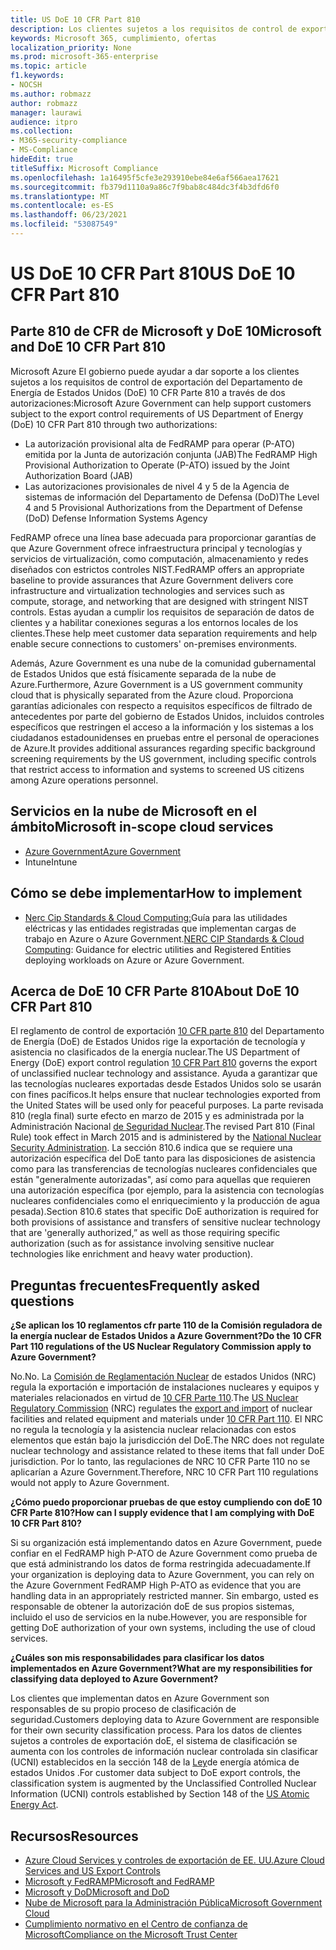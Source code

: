 ```yaml
---
title: US DoE 10 CFR Part 810
description: Los clientes sujetos a los requisitos de control de exportación de us DoE 10 CFR Parte 810 pueden usar Azure Government.
keywords: Microsoft 365, cumplimiento, ofertas
localization_priority: None
ms.prod: microsoft-365-enterprise
ms.topic: article
f1.keywords:
- NOCSH
ms.author: robmazz
author: robmazz
manager: laurawi
audience: itpro
ms.collection:
- M365-security-compliance
- MS-Compliance
hideEdit: true
titleSuffix: Microsoft Compliance
ms.openlocfilehash: 1a16495f5cfe3e293910ebe84e6af566aea17621
ms.sourcegitcommit: fb379d1110a9a86c7f9bab8c484dc3f4b3dfd6f0
ms.translationtype: MT
ms.contentlocale: es-ES
ms.lasthandoff: 06/23/2021
ms.locfileid: "53087549"
---
```

# <a name="us-doe-10-cfr-part-810"></a><span data-ttu-id="4bf90-104">US DoE 10 CFR Part 810</span><span class="sxs-lookup"><span data-stu-id="4bf90-104">US DoE 10 CFR Part 810</span></span>

## <a name="microsoft-and-doe-10-cfr-part-810"></a><span data-ttu-id="4bf90-105">Parte 810 de CFR de Microsoft y DoE 10</span><span class="sxs-lookup"><span data-stu-id="4bf90-105">Microsoft and DoE 10 CFR Part 810</span></span>

<span data-ttu-id="4bf90-106">Microsoft Azure El gobierno puede ayudar a dar soporte a los clientes sujetos a los requisitos de control de exportación del Departamento de Energía de Estados Unidos (DoE) 10 CFR Parte 810 a través de dos autorizaciones:</span><span class="sxs-lookup"><span data-stu-id="4bf90-106">Microsoft Azure Government can help support customers subject to the export control requirements of US Department of Energy (DoE) 10 CFR Part 810 through two authorizations:</span></span>

- <span data-ttu-id="4bf90-107">La autorización provisional alta de FedRAMP para operar (P-ATO) emitida por la Junta de autorización conjunta (JAB)</span><span class="sxs-lookup"><span data-stu-id="4bf90-107">The FedRAMP High Provisional Authorization to Operate (P-ATO) issued by the Joint Authorization Board (JAB)</span></span>
- <span data-ttu-id="4bf90-108">Las autorizaciones provisionales de nivel 4 y 5 de la Agencia de sistemas de información del Departamento de Defensa (DoD)</span><span class="sxs-lookup"><span data-stu-id="4bf90-108">The Level 4 and 5 Provisional Authorizations from the Department of Defense (DoD) Defense Information Systems Agency</span></span>

<span data-ttu-id="4bf90-109">FedRAMP ofrece una línea base adecuada para proporcionar garantías de que Azure Government ofrece infraestructura principal y tecnologías y servicios de virtualización, como computación, almacenamiento y redes diseñados con estrictos controles NIST.</span><span class="sxs-lookup"><span data-stu-id="4bf90-109">FedRAMP offers an appropriate baseline to provide assurances that Azure Government delivers core infrastructure and virtualization technologies and services such as compute, storage, and networking that are designed with stringent NIST controls.</span></span> <span data-ttu-id="4bf90-110">Estas ayudan a cumplir los requisitos de separación de datos de clientes y a habilitar conexiones seguras a los entornos locales de los clientes.</span><span class="sxs-lookup"><span data-stu-id="4bf90-110">These help meet customer data separation requirements and help enable secure connections to customers' on-premises environments.</span></span>

<span data-ttu-id="4bf90-111">Además, Azure Government es una nube de la comunidad gubernamental de Estados Unidos que está físicamente separada de la nube de Azure.</span><span class="sxs-lookup"><span data-stu-id="4bf90-111">Furthermore, Azure Government is a US government community cloud that is physically separated from the Azure cloud.</span></span> <span data-ttu-id="4bf90-112">Proporciona garantías adicionales con respecto a requisitos específicos de filtrado de antecedentes por parte del gobierno de Estados Unidos, incluidos controles específicos que restringen el acceso a la información y los sistemas a los ciudadanos estadounidenses en pruebas entre el personal de operaciones de Azure.</span><span class="sxs-lookup"><span data-stu-id="4bf90-112">It provides additional assurances regarding specific background screening requirements by the US government, including specific controls that restrict access to information and systems to screened US citizens among Azure operations personnel.</span></span>

## <a name="microsoft-in-scope-cloud-services"></a><span data-ttu-id="4bf90-113">Servicios en la nube de Microsoft en el ámbito</span><span class="sxs-lookup"><span data-stu-id="4bf90-113">Microsoft in-scope cloud services</span></span>

- [<span data-ttu-id="4bf90-114">Azure Government</span><span class="sxs-lookup"><span data-stu-id="4bf90-114">Azure Government</span></span>](https://aka.ms/AzureCompliance)
- <span data-ttu-id="4bf90-115">Intune</span><span class="sxs-lookup"><span data-stu-id="4bf90-115">Intune</span></span>

## <a name="how-to-implement"></a><span data-ttu-id="4bf90-116">Cómo se debe implementar</span><span class="sxs-lookup"><span data-stu-id="4bf90-116">How to implement</span></span>

- <span data-ttu-id="4bf90-117">[Nerc Cip Standards & Cloud Computing:](https://aka.ms/AzureNERC)Guía para las utilidades eléctricas y las entidades registradas que implementan cargas de trabajo en Azure o Azure Government.</span><span class="sxs-lookup"><span data-stu-id="4bf90-117">[NERC CIP Standards & Cloud Computing](https://aka.ms/AzureNERC): Guidance for electric utilities and Registered Entities deploying workloads on Azure or Azure Government.</span></span>

## <a name="about-doe-10-cfr-part-810"></a><span data-ttu-id="4bf90-118">Acerca de DoE 10 CFR Parte 810</span><span class="sxs-lookup"><span data-stu-id="4bf90-118">About DoE 10 CFR Part 810</span></span>

<span data-ttu-id="4bf90-119">El reglamento de control de exportación [10 CFR parte 810](https://www.govinfo.gov/content/pkg/FR-2015-02-23/pdf/2015-03479.pdf) del Departamento de Energía (DoE) de Estados Unidos rige la exportación de tecnología y asistencia no clasificados de la energía nuclear.</span><span class="sxs-lookup"><span data-stu-id="4bf90-119">The US Department of Energy (DoE) export control regulation [10 CFR Part 810](https://www.govinfo.gov/content/pkg/FR-2015-02-23/pdf/2015-03479.pdf) governs the export of unclassified nuclear technology and assistance.</span></span> <span data-ttu-id="4bf90-120">Ayuda a garantizar que las tecnologías nucleares exportadas desde Estados Unidos solo se usarán con fines pacíficos.</span><span class="sxs-lookup"><span data-stu-id="4bf90-120">It helps ensure that nuclear technologies exported from the United States will be used only for peaceful purposes.</span></span> <span data-ttu-id="4bf90-121">La parte revisada 810 (regla final) surte efecto en marzo de 2015 y es administrada por la Administración Nacional [de Seguridad Nuclear](https://www.energy.gov/nnsa/national-nuclear-security-administration).</span><span class="sxs-lookup"><span data-stu-id="4bf90-121">The revised Part 810 (Final Rule) took effect in March 2015 and is administered by the [National Nuclear Security Administration](https://www.energy.gov/nnsa/national-nuclear-security-administration).</span></span> <span data-ttu-id="4bf90-122">La sección 810.6 indica que se requiere una autorización específica del DoE tanto para las disposiciones de asistencia como para las transferencias de tecnologías nucleares confidenciales que están "generalmente autorizadas", así como para aquellas que requieren una autorización específica (por ejemplo, para la asistencia con tecnologías nucleares confidenciales como el enriquecimiento y la producción de agua pesada).</span><span class="sxs-lookup"><span data-stu-id="4bf90-122">Section 810.6 states that specific DoE authorization is required for both provisions of assistance and transfers of sensitive nuclear technology that are 'generally authorized,” as well as those requiring specific authorization (such as for assistance involving sensitive nuclear technologies like enrichment and heavy water production).</span></span>

## <a name="frequently-asked-questions"></a><span data-ttu-id="4bf90-123">Preguntas frecuentes</span><span class="sxs-lookup"><span data-stu-id="4bf90-123">Frequently asked questions</span></span>

<span data-ttu-id="4bf90-124">**¿Se aplican los 10 reglamentos cfr parte 110 de la Comisión reguladora de la energía nuclear de Estados Unidos a Azure Government?**</span><span class="sxs-lookup"><span data-stu-id="4bf90-124">**Do the 10 CFR Part 110 regulations of the US Nuclear Regulatory Commission apply to Azure Government?**</span></span>

<span data-ttu-id="4bf90-125">No.</span><span class="sxs-lookup"><span data-stu-id="4bf90-125">No.</span></span> <span data-ttu-id="4bf90-126">La [Comisión de Reglamentación Nuclear](https://www.nrc.gov/) de [](https://www.nrc.gov/about-nrc/ip/export-import.html) estados Unidos (NRC) regula la exportación e importación de instalaciones nucleares y equipos y materiales relacionados en virtud de [10 CFR Parte 110](https://www.nrc.gov/reading-rm/doc-collections/cfr/part110/).</span><span class="sxs-lookup"><span data-stu-id="4bf90-126">The [US Nuclear Regulatory Commission](https://www.nrc.gov/) (NRC) regulates the [export and import](https://www.nrc.gov/about-nrc/ip/export-import.html) of nuclear facilities and related equipment and materials under [10 CFR Part 110](https://www.nrc.gov/reading-rm/doc-collections/cfr/part110/).</span></span> <span data-ttu-id="4bf90-127">El NRC no regula la tecnología y la asistencia nuclear relacionadas con estos elementos que están bajo la jurisdicción del DoE.</span><span class="sxs-lookup"><span data-stu-id="4bf90-127">The NRC does not regulate nuclear technology and assistance related to these items that fall under DoE jurisdiction.</span></span> <span data-ttu-id="4bf90-128">Por lo tanto, las regulaciones de NRC 10 CFR Parte 110 no se aplicarían a Azure Government.</span><span class="sxs-lookup"><span data-stu-id="4bf90-128">Therefore, NRC 10 CFR Part 110 regulations would not apply to Azure Government.</span></span>

<span data-ttu-id="4bf90-129">**¿Cómo puedo proporcionar pruebas de que estoy cumpliendo con doE 10 CFR Parte 810?**</span><span class="sxs-lookup"><span data-stu-id="4bf90-129">**How can I supply evidence that I am complying with DoE 10 CFR Part 810?**</span></span>

<span data-ttu-id="4bf90-130">Si su organización está implementando datos en Azure Government, puede confiar en el FedRAMP high P-ATO de Azure Government como prueba de que está administrando los datos de forma restringida adecuadamente.</span><span class="sxs-lookup"><span data-stu-id="4bf90-130">If your organization is deploying data to Azure Government, you can rely on the Azure Government FedRAMP High P-ATO as evidence that you are handling data in an appropriately restricted manner.</span></span> <span data-ttu-id="4bf90-131">Sin embargo, usted es responsable de obtener la autorización doE de sus propios sistemas, incluido el uso de servicios en la nube.</span><span class="sxs-lookup"><span data-stu-id="4bf90-131">However, you are responsible for getting DoE authorization of your own systems, including the use of cloud services.</span></span>

<span data-ttu-id="4bf90-132">**¿Cuáles son mis responsabilidades para clasificar los datos implementados en Azure Government?**</span><span class="sxs-lookup"><span data-stu-id="4bf90-132">**What are my responsibilities for classifying data deployed to Azure Government?**</span></span>

<span data-ttu-id="4bf90-133">Los clientes que implementan datos en Azure Government son responsables de su propio proceso de clasificación de seguridad.</span><span class="sxs-lookup"><span data-stu-id="4bf90-133">Customers deploying data to Azure Government are responsible for their own security classification process.</span></span> <span data-ttu-id="4bf90-134">Para los datos de clientes sujetos a controles de exportación doE, el sistema de clasificación se aumenta con los controles de información nuclear controlada sin clasificar (UCNI) establecidos en la sección 148 de la [Ley](https://www.epa.gov/laws-regulations/summary-atomic-energy-act)de energía atómica de estados Unidos .</span><span class="sxs-lookup"><span data-stu-id="4bf90-134">For customer data subject to DoE export controls, the classification system is augmented by the Unclassified Controlled Nuclear Information (UCNI) controls established by Section 148 of the [US Atomic Energy Act](https://www.epa.gov/laws-regulations/summary-atomic-energy-act).</span></span>

## <a name="resources"></a><span data-ttu-id="4bf90-135">Recursos</span><span class="sxs-lookup"><span data-stu-id="4bf90-135">Resources</span></span>

- [<span data-ttu-id="4bf90-136">Azure Cloud Services y controles de exportación de EE. UU.</span><span class="sxs-lookup"><span data-stu-id="4bf90-136">Azure Cloud Services and US Export Controls</span></span>](https://servicetrust.microsoft.com/ViewPage/TrustDocuments?command=Download&downloadType=Document&downloadId=c24c11f2-2cd4-444a-9160-19762855ad3a&docTab=6d000410-c9e9-11e7-9a91-892aae8839ad_FAQ_and_White_Papers)
- [<span data-ttu-id="4bf90-137">Microsoft y FedRAMP</span><span class="sxs-lookup"><span data-stu-id="4bf90-137">Microsoft and FedRAMP</span></span>](offering-fedramp.md)
- [<span data-ttu-id="4bf90-138">Microsoft y DoD</span><span class="sxs-lookup"><span data-stu-id="4bf90-138">Microsoft and DoD</span></span>](offering-dod-disa-l2-l4-l5.md)
- [<span data-ttu-id="4bf90-139">Nube de Microsoft para la Administración Pública</span><span class="sxs-lookup"><span data-stu-id="4bf90-139">Microsoft Government Cloud</span></span>](https://www.microsoft.com/enterprise/government)
- [<span data-ttu-id="4bf90-140">Cumplimiento normativo en el Centro de confianza de Microsoft</span><span class="sxs-lookup"><span data-stu-id="4bf90-140">Compliance on the Microsoft Trust Center</span></span>](https://www.microsoft.com/trust-center/compliance/compliance-overview)
